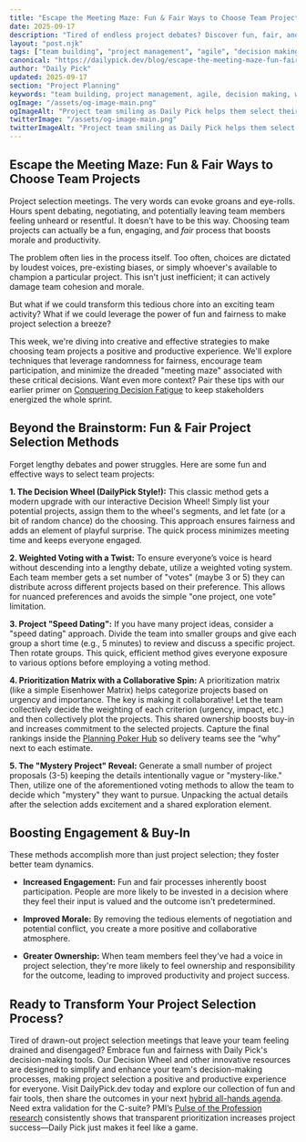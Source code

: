 ```yaml
---
title: "Escape the Meeting Maze: Fun & Fair Ways to Choose Team Projects"
date: 2025-09-17
description: "Tired of endless project debates? Discover fun, fair, and fast methods to choose team projects, boosting morale and productivity.  Learn how to use decision wheels and other simple tools to make the process engaging and unbiased."
layout: "post.njk"
tags: ["team building", "project management", "agile", "decision making", "workplace culture", "remote work", "meeting facilitation"]
canonical: "https://dailypick.dev/blog/escape-the-meeting-maze-fun-fair-ways-to-choose-team-projects/"
author: "Daily Pick"
updated: 2025-09-17
section: "Project Planning"
keywords: "team building, project management, agile, decision making, workplace culture, remote work, meeting facilitation"
ogImage: "/assets/og-image-main.png"
ogImageAlt: "Project team smiling as Daily Pick helps them select their next initiative"
twitterImage: "/assets/og-image-main.png"
twitterImageAlt: "Project team smiling as Daily Pick helps them select their next initiative"
---
```


## Escape the Meeting Maze: Fun & Fair Ways to Choose Team Projects

Project selection meetings.  The very words can evoke groans and eye-rolls.  Hours spent debating, negotiating, and potentially leaving team members feeling unheard or resentful.  It doesn't have to be this way.  Choosing team projects can actually be a fun, engaging, and *fair* process that boosts morale and productivity.

The problem often lies in the process itself.  Too often, choices are dictated by loudest voices, pre-existing biases, or simply whoever's available to champion a particular project.  This isn't just inefficient; it can actively damage team cohesion and morale.

But what if we could transform this tedious chore into an exciting team activity?  What if we could leverage the power of fun and fairness to make project selection a breeze?

This week, we're diving into creative and effective strategies to make choosing team projects a positive and productive experience. We'll explore techniques that leverage randomness for fairness, encourage team participation, and minimize the dreaded "meeting maze" associated with these critical decisions. Want even more context? Pair these tips with our earlier primer on [Conquering Decision Fatigue](/blog/conquer-decision-fatigue-fun-fair-ways-to-choose-team-projects/) to keep stakeholders energized the whole sprint.


##  Beyond the Brainstorm:  Fun & Fair Project Selection Methods

Forget lengthy debates and power struggles.  Here are some fun and effective ways to select team projects:

**1. The Decision Wheel (DailyPick Style!):**  This classic method gets a modern upgrade with our interactive Decision Wheel!  Simply list your potential projects, assign them to the wheel's segments, and let fate (or a bit of random chance) do the choosing. This approach ensures fairness and adds an element of playful surprise. The quick process minimizes meeting time and keeps everyone engaged.

**2. Weighted Voting with a Twist:** To ensure everyone’s voice is heard without descending into a lengthy debate, utilize a weighted voting system.  Each team member gets a set number of "votes" (maybe 3 or 5) they can distribute across different projects based on their preference.   This allows for nuanced preferences and avoids the simple "one project, one vote" limitation.

**3. Project "Speed Dating":**  If you have many project ideas, consider a "speed dating" approach.  Divide the team into smaller groups and give each group a short time (e.g., 5 minutes) to review and discuss a specific project. Then rotate groups. This quick, efficient method gives everyone exposure to various options before employing a voting method.

**4.  Prioritization Matrix with a Collaborative Spin:** A prioritization matrix (like a simple Eisenhower Matrix) helps categorize projects based on urgency and importance. The key is making it collaborative!  Let the team collectively decide the weighting of each criterion (urgency, impact, etc.) and then collectively plot the projects. This shared ownership boosts buy-in and increases commitment to the selected projects. Capture the final rankings inside the [Planning Poker Hub](/blog/planning-poker-hub-guide/) so delivery teams see the “why” next to each estimate.

**5.  The "Mystery Project" Reveal:**  Generate a small number of project proposals (3-5) keeping the details intentionally vague or "mystery-like."  Then, utilize one of the aforementioned voting methods to allow the team to decide which "mystery" they want to pursue. Unpacking the actual details after the selection adds excitement and a shared exploration element.


##  Boosting Engagement & Buy-In

These methods accomplish more than just project selection; they foster better team dynamics.  

*   **Increased Engagement:**  Fun and fair processes inherently boost participation.  People are more likely to be invested in a decision where they feel their input is valued and the outcome isn't predetermined.

*   **Improved Morale:**  By removing the tedious elements of negotiation and potential conflict, you create a more positive and collaborative atmosphere.

*   **Greater Ownership:**  When team members feel they've had a voice in project selection, they're more likely to feel ownership and responsibility for the outcome, leading to improved productivity and project success.

## Ready to Transform Your Project Selection Process?

Tired of drawn-out project selection meetings that leave your team feeling drained and disengaged?  Embrace fun and fairness with Daily Pick's decision-making tools.  Our Decision Wheel and other innovative resources are designed to simplify and enhance your team's decision-making processes, making project selection a positive and productive experience for everyone.  Visit DailyPick.dev today and explore our collection of fun and fair tools, then share the outcomes in your next [hybrid all-hands agenda](/blog/hybrid-all-hands-playbook-fair-fun-agendas-that-keep-teams-engaged/). Need extra validation for the C-suite? PMI’s [Pulse of the Profession research](https://www.pmi.org/learning/thought-leadership/pulse) consistently shows that transparent prioritization increases project success—Daily Pick just makes it feel like a game.
